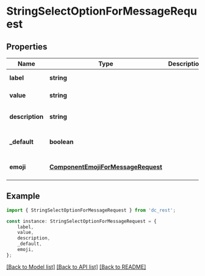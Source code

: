 # StringSelectOptionForMessageRequest


## Properties

Name | Type | Description | Notes
------------ | ------------- | ------------- | -------------
**label** | **string** |  | [default to undefined]
**value** | **string** |  | [default to undefined]
**description** | **string** |  | [optional] [default to undefined]
**_default** | **boolean** |  | [optional] [default to undefined]
**emoji** | [**ComponentEmojiForMessageRequest**](ComponentEmojiForMessageRequest.md) |  | [optional] [default to undefined]

## Example

```typescript
import { StringSelectOptionForMessageRequest } from 'dc_rest';

const instance: StringSelectOptionForMessageRequest = {
    label,
    value,
    description,
    _default,
    emoji,
};
```

[[Back to Model list]](../README.md#documentation-for-models) [[Back to API list]](../README.md#documentation-for-api-endpoints) [[Back to README]](../README.md)
